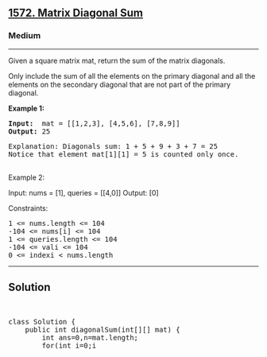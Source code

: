 
<h2><a href="https://leetcode.com/problems/matrix-diagonal-sum/description/">1572. Matrix Diagonal Sum</a></h2>
<h3>Medium</h3>
<hr>
<div><p>
 Given a square matrix mat, return the sum of the matrix diagonals.

Only include the sum of all the elements on the primary diagonal and all the elements on the secondary diagonal that are not part of the primary diagonal.
</p>


<p><strong>Example 1:</strong></p>
<pre><strong>Input:</strong>  mat = [[1,2,3], [4,5,6], [7,8,9]]
<strong>Output:</strong> 25
</pre>
<pre>
Explanation: Diagonals sum: 1 + 5 + 9 + 3 + 7 = 25
Notice that element mat[1][1] = 5 is counted only once.
  </pre>
  
Example 2:

Input: nums = [1], queries = [[4,0]]
Output: [0]
 

Constraints:
<pre>
1 <= nums.length <= 104
-104 <= nums[i] <= 104
1 <= queries.length <= 104
-104 <= vali <= 104
0 <= indexi < nums.length
</pre>
<hr>
 <h2><strong><b>Solution</b></strong></h2>
 <br>
 <pre>
class Solution {
    public int diagonalSum(int[][] mat) {
        int ans=0,n=mat.length;
        for(int i=0;i<n;i++)
        {
            ans+=mat[i][i];
            ans+=mat[i][n-i-1];
        }
        if(n%2==1) return ans-mat[n/2][n/2];
        return ans;
    }
}
 </pre>

